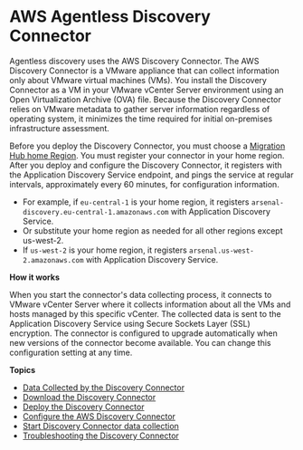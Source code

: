 # AWS Agentless Discovery Connector<a name="discovery-connector"></a>

Agentless discovery uses the AWS Discovery Connector\. The AWS Discovery Connector is a VMware appliance that can collect information only about VMware virtual machines \(VMs\)\. You install the Discovery Connector as a VM in your VMware vCenter Server environment using an Open Virtualization Archive \(OVA\) file\. Because the Discovery Connector relies on VMware metadata to gather server information regardless of operating system, it minimizes the time required for initial on\-premises infrastructure assessment\.

Before you deploy the Discovery Connector, you must choose a [Migration Hub home Region](https://docs.aws.amazon.com/migrationhub/latest/ug/home-region.html)\. You must register your connector in your home region\. After you deploy and configure the Discovery Connector, it registers with the Application Discovery Service endpoint, and pings the service at regular intervals, approximately every 60 minutes, for configuration information\.
+ For example, if `eu-central-1` is your home region, it registers `arsenal-discovery.eu-central-1.amazonaws.com` with Application Discovery Service\.
+ Or substitute your home region as needed for all other regions except us\-west\-2\.
+ If `us-west-2` is your home region, it registers `arsenal.us-west-2.amazonaws.com` with Application Discovery Service\. 

**How it works**

When you start the connector's data collecting process, it connects to VMware vCenter Server where it collects information about all the VMs and hosts managed by this specific vCenter\. The collected data is sent to the Application Discovery Service using Secure Sockets Layer \(SSL\) encryption\. The connector is configured to upgrade automatically when new versions of the connector become available\. You can change this configuration setting at any time\. 

**Topics**
+ [Data Collected by the Discovery Connector](agentless-data-collected.md)
+ [Download the Discovery Connector](setting-up-agentless.md)
+ [Deploy the Discovery Connector](deploy-connector-appliance.md)
+ [Configure the AWS Discovery Connector](configure-connector.md)
+ [Start Discovery Connector data collection](start-connector-data-collection.md)
+ [Troubleshooting the Discovery Connector](agentless-troubleshooting.md)